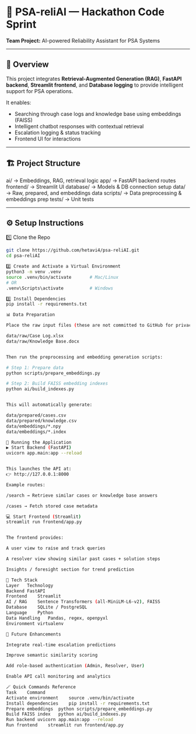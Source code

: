 # 🧠 PSA-reliAI — Hackathon Code Sprint

**Team Project:** AI-powered Reliability Assistant for PSA Systems

---

## 🚀 Overview
This project integrates **Retrieval-Augmented Generation (RAG)**, **FastAPI backend**, **Streamlit frontend**, and **Database logging** to provide intelligent support for PSA operations.

It enables:
- Searching through case logs and knowledge base using embeddings (FAISS)
- Intelligent chatbot responses with contextual retrieval
- Escalation logging & status tracking
- Frontend UI for interactions

---

## 🏗️ Project Structure
ai/ → Embeddings, RAG, retrieval logic
app/ → FastAPI backend routes
frontend/ → Streamlit UI
database/ → Models & DB connection setup
data/ → Raw, prepared, and embeddings data
scripts/ → Data preprocessing & embeddings prep
tests/ → Unit tests


---

## ⚙️ Setup Instructions
1️⃣ Clone the Repo
```bash
git clone https://github.com/hetavi4/psa-reliAI.git
cd psa-reliAI

2️⃣ Create and Activate a Virtual Environment
python3 -m venv .venv
source .venv/bin/activate       # Mac/Linux
# OR
.venv\Scripts\activate          # Windows

3️⃣ Install Dependencies
pip install -r requirements.txt

📊 Data Preparation

Place the raw input files (these are not committed to GitHub for privacy):

data/raw/Case Log.xlsx
data/raw/Knowledge Base.docx


Then run the preprocessing and embedding generation scripts:

# Step 1: Prepare data
python scripts/prepare_embeddings.py

# Step 2: Build FAISS embedding indexes
python ai/build_indexes.py


This will automatically generate:

data/prepared/cases.csv
data/prepared/knowledge.csv
data/embeddings/*.npy
data/embeddings/*.index

🔧 Running the Application
▶️ Start Backend (FastAPI)
uvicorn app.main:app --reload


This launches the API at:
👉 http://127.0.0.1:8000

Example routes:

/search → Retrieve similar cases or knowledge base answers

/cases → Fetch stored case metadata

💻 Start Frontend (Streamlit)
streamlit run frontend/app.py


The frontend provides:

A user view to raise and track queries

A resolver view showing similar past cases + solution steps

Insights / foresight section for trend prediction

🧩 Tech Stack
Layer	Technology
Backend	FastAPI
Frontend	Streamlit
AI / RAG	Sentence Transformers (all-MiniLM-L6-v2), FAISS
Database	SQLite / PostgreSQL
Language	Python
Data Handling	Pandas, regex, openpyxl
Environment	virtualenv

🧠 Future Enhancements

Integrate real-time escalation predictions

Improve semantic similarity scoring

Add role-based authentication (Admin, Resolver, User)

Enable API call monitoring and analytics

🪄 Quick Commands Reference
Task	Command
Activate environment	source .venv/bin/activate
Install dependencies	pip install -r requirements.txt
Prepare embeddings	python scripts/prepare_embeddings.py
Build FAISS index	python ai/build_indexes.py
Run backend	uvicorn app.main:app --reload
Run frontend	streamlit run frontend/app.py
